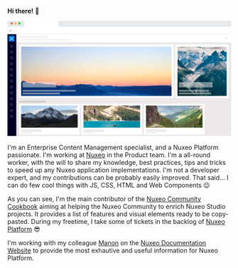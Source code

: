 **Hi there!** :wave:

<img src="https://github.com/gcarlin/gcarlin/blob/master/product_mockups-2.png?raw=true"/>

I'm an Enterprise Content Management specialist, and a Nuxeo Platform passionate. I'm working at [Nuxeo](www.nuxeo.com) in the Product team. I'm a all-round worker, with the will to share my knowledge, best practices, tips and tricks to speed up any Nuxeo application implementations. I'm not a developer expert, and my contributions can be probably easily improved. That said... I can do few cool things with JS, CSS, HTML and Web Components :wink:

As you can see, I'm the main contributor of the [Nuxeo Community Cookbook](https://github.com/nuxeo/nuxeo-studio-community-cookbook) aiming at helping the Nuxeo Community to enrich Nuxeo Studio projects. It provides a list of features and visual elements ready to be copy-pasted. During my freetime, I take some of tickets in  the backlog of [Nuxeo Platform](https://github.com/nuxeo) :sunglasses:

I'm working with my colleague [Manon](https://github.com/manonlumeau) on the [Nuxeo Documentation Website](https://doc.nuxeo.com) to provide the most exhautive and useful information for Nuxeo Platform.
